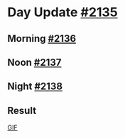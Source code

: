 # Day Update [#2135](https://github.com/sentrei/sentrei/issues/2135)

## Morning [#2136](https://github.com/sentrei/sentrei/issues/2136)

## Noon [#2137](https://github.com/sentrei/sentrei/issues/2137)

## Night [#2138](https://github.com/sentrei/sentrei/issues/2138)

## Result

[GIF](https://github.com/sentrei/sentrei/issues/2125#issuecomment-637821950)
